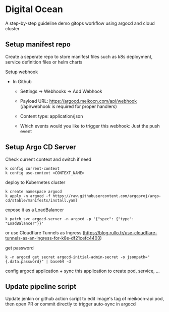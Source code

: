 # Digital Ocean

A step-by-step guideline demo gitops workflow using argocd and cloud cluster

## Setup manifest repo

Create a seperate repo to store manifest files such as k8s deployment, service definition files or helm charts

Setup webhook

- In Github

  - Settings -> Webhooks -> Add Webhook

  - Payload URL: https://argocd.meikocn.com/api/webhook (/api/webhook is required for proper handlers)

  - Content type: application/json

  - Which events would you like to trigger this webhook: Just the push event

## Setup Argo CD Server

Check current context and switch if need
```
k config current-context
k config use-context <CONTEXT_NAME>
```

deploy to Kubernetes cluster
```
k create namespace argocd
k apply -n argocd -f https://raw.githubusercontent.com/argoproj/argo-cd/stable/manifests/install.yaml
```

expose it as a LoadBalancer 
```
k patch svc argocd-server -n argocd -p '{"spec": {"type": "LoadBalancer"}}'
```

or use Cloudflare Tunnels as Ingress (https://blog.rullo.fr/use-cloudflare-tunnels-as-an-ingress-for-k8s-df21cefc4403)

get password
```
k -n argocd get secret argocd-initial-admin-secret -o jsonpath="{.data.password}" | base64 -d
```

config argocd application + sync this application to create pod, service, …

## Update pipeline script

Update jenkin or github action script to edit image's tag of meikocn-api pod, then open PR or commit directly to trigger auto-sync in argocd